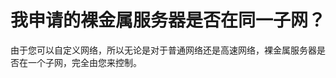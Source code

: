 # 我申请的裸金属服务器是否在同一子网？<a name="bms_faq_0010"></a>

由于您可以自定义网络，所以无论是对于普通网络还是高速网络，裸金属服务器是否在一个子网，完全由您来控制。

